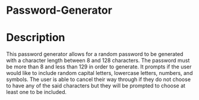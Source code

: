# Password-Generator

# Description 

This password generator allows for a random password to be generated with a character length between 8 and 128 characters. The password must be more than 8 and less than 129 in order to generate. It prompts if the user would like to include random capital letters, lowercase letters, numbers, and symbols. The user is able to cancel their way through if they do not choose to have any of the said characters but they will be prompted to choose at least one to be included. 


